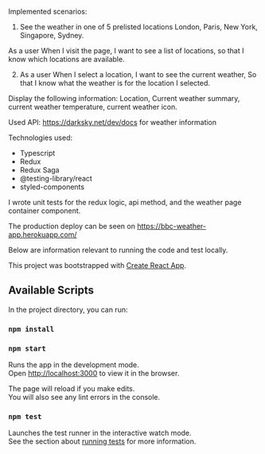 Implemented scenarios: 
1. See the weather in one of 5  prelisted locations
	London,
	Paris,
	New York,
	Singapore,
	Sydney.
  
  As a user
	When I visit the page,
	I want to see a list of locations,
	so that I know which locations are available.
  
2. As a user
	When I select a location,
	I want to see the current weather,
	So that I know what the weather is for the location I selected.  
  
  Display the following information:
	Location,
	Current weather summary,
	current weather temperature,
	current weather icon.

Used API: https://darksky.net/dev/docs for weather information

Technologies used: 
- Typescript
- Redux
- Redux Saga
- @testing-library/react
- styled-components

I wrote unit tests for the redux logic, api method, and the weather page container component.

The production deploy can be seen on https://bbc-weather-app.herokuapp.com/

Below are information relevant to running the code and test locally.

This project was bootstrapped with [Create React App](https://github.com/facebook/create-react-app).

## Available Scripts

In the project directory, you can run:
### `npm install`
### `npm start`

Runs the app in the development mode.<br>
Open [http://localhost:3000](http://localhost:3000) to view it in the browser.

The page will reload if you make edits.<br>
You will also see any lint errors in the console.

### `npm test`

Launches the test runner in the interactive watch mode.<br>
See the section about [running tests](https://facebook.github.io/create-react-app/docs/running-tests) for more information.
